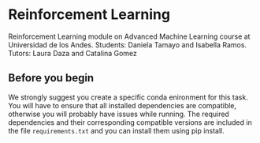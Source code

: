 # Reinforcement Learning
Reinforcement Learning module on Advanced Machine Learning course at Universidad de los Andes.
Students: Daniela Tamayo and Isabella Ramos.
Tutors: Laura Daza and Catalina Gomez

## Before you begin
We strongly suggest you create a specific conda enironment for this task. 
You will have to ensure that all installed dependencies are compatible, otherwise you will probably have issues while running.
The required dependencies and their corresponding compatible versions are included in the file `requirements.txt` and you can install them using pip install.
